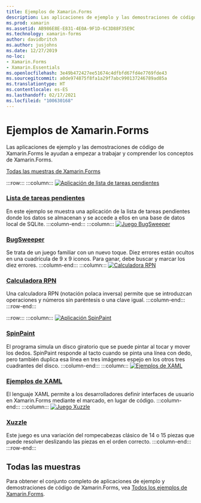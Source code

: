 ```yaml
---
title: Ejemplos de Xamarin.Forms
description: Las aplicaciones de ejemplo y las demostraciones de código de Xamarin.Forms le ayudan a empezar a trabajar y comprender los conceptos de Xamarin.Forms.
ms.prod: xamarin
ms.assetid: AB986E8E-E831-4E0A-9F1D-6C3D88F35E9C
ms.technology: xamarin-forms
author: davidbritch
ms.author: jusjohns
ms.date: 12/27/2019
no-loc:
- Xamarin.Forms
- Xamarin.Essentials
ms.openlocfilehash: 3e49b472427ee51674c4dfbfd67fd4e7769fde43
ms.sourcegitcommit: a0de974875f8fa1a29f7abc990137246789ad85a
ms.translationtype: HT
ms.contentlocale: es-ES
ms.lasthandoff: 02/17/2021
ms.locfileid: "100630168"
---
```

# <a name="xamarinforms-samples"></a>Ejemplos de Xamarin.Forms

Las aplicaciones de ejemplo y las demostraciones de código de Xamarin.Forms le ayudan a empezar a trabajar y comprender los conceptos de Xamarin.Forms.

[Todas las muestras de Xamarin.Forms](/samples/browse/?products=xamarin&term=Xamarin.Forms)

:::row:::
    :::column:::
[![Aplicación de lista de tareas pendientes](images/todo.png)](/samples/xamarin/xamarin-forms-samples/todo/)

### <a name="todo"></a>[Lista de tareas pendientes](/samples/xamarin/xamarin-forms-samples/todo/)

En este ejemplo se muestra una aplicación de la lista de tareas pendientes donde los datos se almacenan y se accede a ellos en una base de datos local de SQLite.
    :::column-end:::
    :::column:::
[![Juego BugSweeper](images/bugsweeper.png)](/samples/xamarin/xamarin-forms-samples/bugsweeper/)

### <a name="bugsweeper"></a>[BugSweeper](/samples/xamarin/xamarin-forms-samples/bugsweeper/)

Se trata de un juego familiar con un nuevo toque. Diez errores están ocultos en una cuadrícula de 9 x 9 iconos. Para ganar, debe buscar y marcar los diez errores.
    :::column-end:::
    :::column:::
[![Calculadora RPN](images/rpncalc.png)](/samples/xamarin/xamarin-forms-samples/rpncalculator/)

### <a name="rpn-calculator"></a>[Calculadora RPN](/samples/xamarin/xamarin-forms-samples/rpncalculator/)

Una calculadora RPN (notación polaca inversa) permite que se introduzcan operaciones y números sin paréntesis o una clave igual.
    :::column-end:::
:::row-end:::

:::row:::
    :::column:::
[![Aplicación SpinPaint](images/spinpaint.png)](/samples/xamarin/xamarin-forms-samples/skiasharpforms-spinpaint/)

### <a name="spinpaint"></a>[SpinPaint](/samples/xamarin/xamarin-forms-samples/skiasharpforms-spinpaint/)

El programa simula un disco giratorio que se puede pintar al tocar y mover los dedos. SpinPaint responde al tacto cuando se pinta una línea con dedo, pero también duplica esa línea en tres imágenes espejo en los otros tres cuadrantes del disco.
    :::column-end:::
    :::column:::
[![Ejemplos de XAML](images/xaml.png)](/samples/xamarin/xamarin-forms-samples/xamlsamples/)

### <a name="xaml-samples"></a>[Ejemplos de XAML](/samples/xamarin/xamarin-forms-samples/xamlsamples/)

El lenguaje XAML permite a los desarrolladores definir interfaces de usuario en Xamarin.Forms mediante el marcado, en lugar de código.
    :::column-end:::
        :::column:::
[![Juego Xuzzle](images/xuzzle.png)](/samples/xamarin/mobile-samples/liveplayer-xamagonxuzzlelp/)

### <a name="xuzzle"></a>[Xuzzle](/samples/xamarin/mobile-samples/liveplayer-xamagonxuzzlelp/)

Este juego es una variación del rompecabezas clásico de 14 o 15 piezas que puede resolver deslizando las piezas en el orden correcto.
    :::column-end:::
:::row-end:::

## <a name="all-samples"></a>Todas las muestras

Para obtener el conjunto completo de aplicaciones de ejemplo y demostraciones de código de Xamarin.Forms, vea [Todos los ejemplos de Xamarin.Forms](/samples/browse/?products=xamarin&term=Xamarin.Forms).